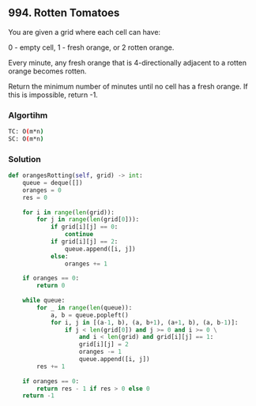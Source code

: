 ## 994. Rotten Tomatoes

You are given a grid where each cell can have:

0 - empty cell,
1 - fresh orange, or
2 rotten orange.

Every minute, any fresh orange that is 4-directionally adjacent to a rotten orange becomes rotten.

Return the minimum number of minutes until no cell has a fresh orange. If this is impossible, return -1.

### Algortihm
```bash
TC: O(m*n)
SC: O(m*n)
```

### Solution
```python
def orangesRotting(self, grid) -> int:
    queue = deque([])
    oranges = 0
    res = 0
    
    for i in range(len(grid)):
        for j in range(len(grid[0])):
            if grid[i][j] == 0:
                continue
            if grid[i][j] == 2:
                queue.append([i, j])
            else:
                oranges += 1
    
    if oranges == 0:
        return 0
    
    while queue:
        for _ in range(len(queue)):
            a, b = queue.popleft()
            for i, j in [(a-1, b), (a, b+1), (a+1, b), (a, b-1)]:
                if j < len(grid[0]) and j >= 0 and i >= 0 \
                    and i < len(grid) and grid[i][j] == 1:
                    grid[i][j] = 2
                    oranges -= 1
                    queue.append([i, j])
        res += 1
        
    if oranges == 0:
        return res - 1 if res > 0 else 0
    return -1
```